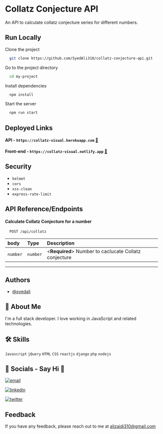 # Collatz Conjecture API

An API to calculate collatz conjecture series for different numbers.

## Run Locally

Clone the project

```bash
  git clone https://github.com/SyedAli310/collatz-conjecture-api.git
```

Go to the project directory

```bash
  cd my-project
```

Install dependencies

```bash
  npm install
```

Start the server

```bash
  npm run start
```

## Deployed Links

#### API       - `https://collatz-visual.herokuapp.com`      [🔗](https://collatz-visual.herokuapp.com)
#### Front-end - `https://collatz-visual.netlify.app`        [🔗](https://collatz-visual.netlify.app)


## Security

- `helmet`
- `cors`
- `xss-clean`
- `express-rate-limit`

## API Reference/Endpoints

#### Calculate Collatz Conjecture for a number

```https
  POST /api/collatz
```

| body | Type     | Description                |
| :-------- | :------- | :------------------------- |
| `number` | `number` | <**Required**> Number to caclucate Collatz conjecture |

---

## Authors

- [@syedali](https://www.github.com/SyedAli310)

## 🚀 About Me
I'm a full stack developer. I love working in JavaScript and related technologies.

## 🛠 Skills
`Javascript` `jQuery` `HTML`  `CSS` `reactjs` `django` `php` `nodejs` 


## 🔗 Socials - Say Hi 👋
[![email](https://img.shields.io/badge/email-000?style=for-the-badge&logo=ko-fi&logoColor=white)](mailto:alizaidi310@email.com)

[![linkedin](https://img.shields.io/badge/linkedin-0A66C2?style=for-the-badge&logo=linkedin&logoColor=white)](https://www.linkedin.com/in/syed-ali-058b7610b/)

[![twitter](https://img.shields.io/badge/twitter-1DA1F2?style=for-the-badge&logo=twitter&logoColor=white)](https://twitter.com/alizaidi310)


## Feedback

If you have any feedback, please reach out to me at alizaidi310@gmail.com

